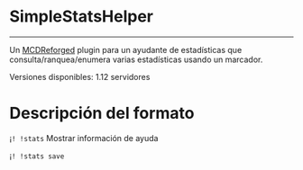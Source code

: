 # SimpleStatsHelper
-------

Un [MCDReforged](https://github.com/Fallen-Breath/MCDReforged) plugin para un ayudante de estadísticas que consulta/ranquea/enumera varias estadísticas usando un marcador.

Versiones disponibles: 1.12 servidores

# Descripción del formato

¡`! !stats` Mostrar información de ayuda

¡`! !stats save` <substitute name> <stat category> <stat content> <title> Guardar un marcador rápido

¡`! !stats del` <sinónimo> Eliminar un marcador rápido

¡`! !stats list` Lista los marcadores rápidos guardados
 
¡`! !stats query` <player> <stat category> <stat content> [<-uuid>] [<-tell>]

¡`! !stats query` <player> <generic name> [<-uuid>] [<-tell>]

¡`! !stats rank` <stat category> <stat content> (-bot) [<-tell>]

¡`! !stats rank` <nombre genérico> (-bot) [<-dicho>]

¡`! !stats scoreboard` <stat category> <stat content> (-bot) (-tell>)

¡`! !stats scoreboard` <nombre del sustituto> Mostrar un marcador rápido

¡`! !stats scoreboard show` Mostrar el marcador de este plugin

¡`! !stats scoreboard hide` Ocultar el marcador del plugin

## Descripción del parámetro

<categoría de estadísticas>: killed, killed_by, dropped, picked_up, used, mined, broken, crafted, custom, killed, <contenido de estadísticas> de killed_by para [bioid]

<stats> para picked_up, used, mined, broken, crafted son item/cube ids

<stats> para custom ver archivo json para stats, o [MC Wiki](https://minecraft.fandom.com/zh/wiki/%E7%BB%9F%E8%AE%A1%E4%BF%A1%E6%81%AF)

Lo anterior no necesita ser prefijado con minecraft

[<-uuid>]: reemplaza el nombre del jugador con uuid; (-bot): estadísticas bot con cam; [<-tell>]: sólo visible para ti mismo

## Ejemplo

¡`! !stats save fly custom aviate_one_cm lista de vuelo`

¡`! !stats query Fallen_Breath used water_bucket` `!

¡`! ``stats rank custom time_since_rest -bot``

¡`! !stats scoreboard mined stone `

# archivo de configuración

`server_path`: ruta para trabajar en el servidor

`world_folder`: La carpeta del archivo. El archivo se encuentra en la ruta de trabajo del servidor

¡`save_world_on_query`: si se usa o no el comando `! !stats query` con el comando `/save-all` para guardar el mundo

¡`save_world_on_rank`: si usar o no el comando `! !stats rank` con la orden `/save-all` para salvar el mundo

¡`save_world_on_scoreboard`: si usar o no el comando `! !stats scoreboard` con la orden `/save-all` para salvar el mundo

`player_name_blacklist`: Una lista de cadenas que almacenan una lista negra de jugadores que se usará para las consultas, los jugadores que se encuentren en ella no serán contados. Cada cadena es una cadena de patrón de expresión regular, pero si el nombre de un jugador coincide con cualquiera de estas cadenas de patrón, ese jugador será ignorado
